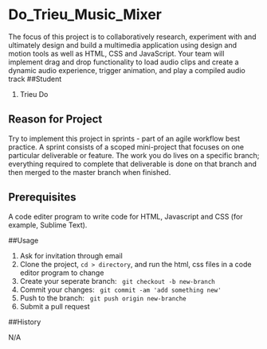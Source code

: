# Do_Trieu_Music_Mixer

The focus of this project is to collaboratively research, experiment with and ultimately design
and build a multimedia application using design and motion tools as well as HTML, CSS and
JavaScript. Your team will implement drag and drop functionality to load audio clips and create
a dynamic audio experience, trigger animation, and play a compiled audio track
##Student


1. Trieu Do

## Reason for Project

Try to implement this project in sprints - part of an agile workflow best practice. A sprint consists
of a scoped mini-project that focuses on one particular deliverable or feature. The work you do
lives on a specific branch; everything required to complete that deliverable is done on that
branch and then merged to the master branch when finished.

## Prerequisites

A code editer program to write code for HTML, Javascript and CSS (for example, Sublime Text).


##Usage

1. Ask for invitation through email
2. Clone the project, `cd > directory`, and run the html, css files in a code editor program to change
3. Create your seperate branch: ` git checkout -b new-branch`
4. Commit your changes: ` git commit -am 'add something new'`
5. Push to the branch: ` git push origin new-branche`
6. Submit a pull request

##History

N/A

